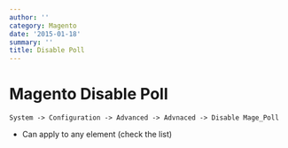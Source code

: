 ```yaml
---
author: ''
category: Magento
date: '2015-01-18'
summary: ''
title: Disable Poll
---
```

# Magento Disable Poll

`System -> Configuration -> Advanced -> Advnaced -> Disable Mage_Poll`

- Can apply to any element (check the list)
